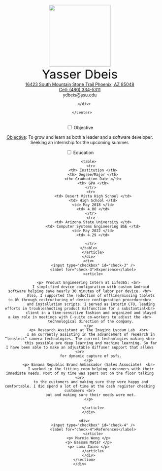 <html>
  <head>
    <title>
      Resume
    </title>
    <link rel="stylesheet" type="text/css" href="style.css">
      <center>
        <br>
        <div >
          <img src="https://avatars3.githubusercontent.com/u/54920066?s=460&u=b47f399f04b413bd28d1d154d6be9672e7d3690d&v=4" width="200" height="200">
        </div>
        <div style = "color: black; font-size: 40px;">
          Yasser Dbeis
        </div>
        <div>
          <a title='Address' target='_blank' color='blue' href="https://www.google.com/maps/">
            16423 South Mountain Stone Trail Phoenix, AZ 85048
          </a>
          <br>
          <a title='Phone Number' target='_blank' color='blue' href="https://voice.google.com/u/0/about">
            Cell: (480) 334-5311
          </a>
          <br>
          <a title='Email' target='_blank' color='blue' href="ydbeis@asu.edu">
            ydbeis@asu.edu
          </a>

        </div>

      </center>

  </head>
  <br>
  <body>
  	<div id="container">
  		<section id="accordion">
  			<div>
  				<input type="checkbox" id="check-1" />
  				<label for="check-1">Objective</label>
  				<article>
            <p> <span style = "text-decoration: underline"> Objective</span>:
               To grow and learn as both a leader and a software developer.
              Seeking an internship for the upcoming summer.
            </p>
  				</article>
  			</div>
  			<div>
  				<input type="checkbox" id="check-2" />
  				<label for="check-2">Education</label>
  				<article>
            <style>
            table, th, td{
                text-align: center;
                border: 1px solid black;
                border-collapse: collapse;
                padding: 15px;
            }
            </style>

            <table>
              <tr>
                <th> Institution </th>
                <th> Degree/Major </th>
                <th> Graduation Date </th>
                <th> GPA </th>
              </tr>
              <tr>
                <td> Desert Vista High School </td>
                <td> High School </td>
                <td> May 2018 </td>
                <td> 4.00 </td>
              </tr>
              <tr>
                <td> Arizona State University </td>
                <td> Computer Systems Engineering BSE </td>
                <td> May 2022 </td>
                <td> 4.29 </td>

              </tr>
            </table>
  				</article>
  			</div>
  			<div>
  				<input type="checkbox" id="check-3" />
  				<label for="check-3">Experience</label>
  				<article>

            <p> Product Engineering Intern at Life365: <br>
              I simplified device configuration with custom Android software helping save nearly 30 minutes of labor per device. <br>
              Also, I supported the reduction of offline/missing tablets to 0% through restructuring of device configuration procedure<br>
              and installation scripts. I served as Interim CTO, leading efforts in troubleshooting product malfunction for a substantial<br>
              client in a time-sensitive fashion and organized and played a key role in meetings with C-suite co-workers to adjust the <br>
              technological direction of the company.
            </p>
            <p> Research Assistant at The Imaging Lyceum Lab  <br>
              I am currently assisting in the advancement of research in “lensless” camera technologies. The current technologies making <br>
              this possible are deep learning and machine learning. So far I have been able to make an adjustable diffuser support that allows <br>
              for dynamic capture of psfs.
            </p>
            <p> Banana Republic Brand Ambassador (Sales Associate)  <br>
              I worked in the fitting room helping customers with their immediate needs. Most of my time was spent out on the floor talking <br>
              to the customers and making sure they were happy and comfortable. I did spend a lot of time at the cash register checking customers <br>
              out and making sure their needs were met.
            </p>

  				</article>
  			</div>

        <div>
  				<input type="checkbox" id="check-4" />
  				<label for="check-4">References</label>
  				<article>
            <p> Marnie Wong </p>
            <p> Bassam Matar </p>
            <p> Lama Zaino </p>
  				</article>
  			</div>
  		</section>
    </div>
  </body>
</html>
